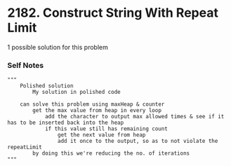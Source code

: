# 2182. Construct String With Repeat Limit

1 possible solution for this problem  

### Self Notes


```
"""
    Polished solution
        My solution in polished code

    can solve this problem using maxHeap & counter
        get the max value from heap in every loop 
            add the character to output max allowed times & see if it has to be inserted back into the heap
            if this value still has remaining count
                get the next value from heap
                add it once to the output, so as to not violate the repeatLimit
        by doing this we're reducing the no. of iterations
"""
```

